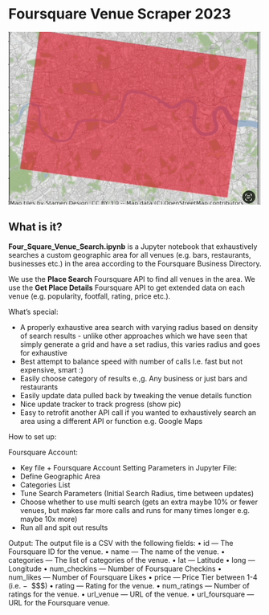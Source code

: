 # Foursquare Venue Scraper 2023
![alt text](images/searching.gif)

## What is it? 
**Four_Square_Venue_Search.ipynb** is a Jupyter notebook that exhaustively searches a custom geographic area for all venues (e.g. bars, restaurants, businesses etc.) in the area according to the Foursquare Business Directory. 

We use the **Place Search** Foursquare API to find all venues in the area. We use the **Get Place Details** Foursquare API to get extended data on each venue (e.g. popularity, footfall, rating, price etc.). 

What’s special: 

-  A properly exhaustive area search with varying radius based on density of search results - unlike other approaches which we have seen that simply generate a grid and have a set radius, this varies radius and goes for exhaustive 
- Best attempt to balance speed with number of calls I.e. fast but not expensive, smart :) 
- Easily choose category of results e.,g. Any business or just bars and restaurants
- Easily update data pulled back by tweaking the venue details function
- Nice update tracker to track progress (show pic)
- Easy to retrofit another API call if you wanted to exhaustively search an area using a different API or function e.g. Google Maps

How to set up: 

Foursquare Account: 
- Key file + Foursquare Account
Setting Parameters in Jupyter File: 
- Define Geographic Area
- Categories List
- Tune Search Parameters (Initial Search Radius, time between updates)
- Choose whether to use multi search (gets an extra maybe 10% or fewer venues, but makes far more calls and runs for many times longer e.g. maybe 10x more)
- Run all and spit out results

Output: 
The output file is a CSV with the following fields:
	•	id — The Foursquare ID for the venue.
	•	name — The name of the venue.
	•	categories — The list of categories of the venue.
	•	lat — Latitude
	•	long — Longitude
	•	num_checkins — Number of Foursquare Checkins
	•	num_likes — Number of Foursquare Likes
	•	price — Price Tier between 1-4 (i.e. −  $$$)
	•	rating — Rating for the venue.
	•	num_ratings — Number of ratings for the venue.
	•	url_venue — URL of the venue.
	•	url_foursquare — URL for the Foursquare venue.
